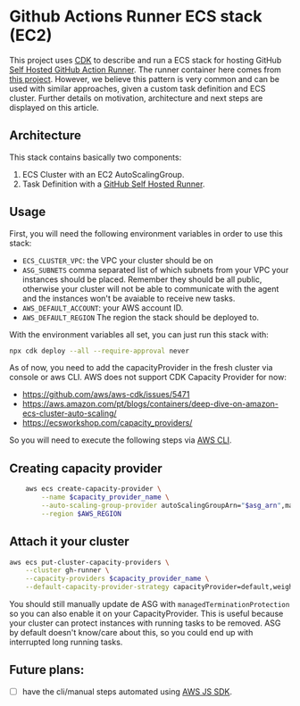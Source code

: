 # Github Actions Runner ECS stack (EC2)

This project uses [CDK](https://aws.amazon.com/cdk/) to describe and run a ECS stack for hosting GitHub [Self Hosted GitHub Action Runner](https://docs.github.com/en/free-pro-team@latest/actions/hosting-your-own-runners/about-self-hosted-runners). The runner container here comes from [this project](https://github.com/PasseiDireto/gh-runner). However, we believe this pattern is very common and can be used with similar approaches, given a custom task definition and ECS cluster. Further details on motivation, architecture and next steps are displayed on this article.

## Architecture

This stack contains basically two components:
1. ECS Cluster with an EC2 AutoScalingGroup.
1. Task Definition with a [GitHub Self Hosted Runner](https://github.com/PasseiDireto/gh-runner).

## Usage

First, you will need the following environment variables in order to use this stack:
- `ECS_CLUSTER_VPC`: the VPC your cluster should be on
- `ASG_SUBNETS` comma separated list of which subnets from your VPC your instances should be placed. Remember they should be all public, otherwise your cluster will not be able to communicate with the agent and the instances won't be avaiable to receive new tasks.
- `AWS_DEFAULT_ACCOUNT`: your AWS account ID.
- `AWS_DEFAULT_REGION` The region the stack should be deployed to.


With the environment variables all set, you can just run this stack with:

```sh
npx cdk deploy --all --require-approval never
```

As of now, you need to add the capacityProvider in the fresh cluster via console or aws CLI. AWS does not support CDK Capacity Provider for now:

- https://github.com/aws/aws-cdk/issues/5471
- https://aws.amazon.com/pt/blogs/containers/deep-dive-on-amazon-ecs-cluster-auto-scaling/
- https://ecsworkshop.com/capacity_providers/

So you will need to execute the following steps via [AWS CLI](https://docs.aws.amazon.com/pt_br/cli/latest/userguide/install-cliv2.html).

## Creating capacity provider
```sh
    aws ecs create-capacity-provider \
        --name $capacity_provider_name \
        --auto-scaling-group-provider autoScalingGroupArn="$asg_arn",managedScaling=\{status="ENABLED",targetCapacity=100\},managedTerminationProtection="DISABLED" \
        --region $AWS_REGION
```
## Attach it your cluster

```sh
aws ecs put-cluster-capacity-providers \
    --cluster gh-runner \
    --capacity-providers $capacity_provider_name \
    --default-capacity-provider-strategy capacityProvider=default,weight=1,base=1
```

You should still manually update de ASG with `managedTerminationProtection` so you can also enable it on your CapacityProvider. This is useful because
your cluster can protect instances with running tasks to be removed. ASG by default doesn't know/care about this, so you could end up with interrupted long running tasks.

## Future plans:

- [ ] have the cli/manual steps automated using [AWS JS SDK](https://aws.amazon.com/sdk-for-node-js/).
